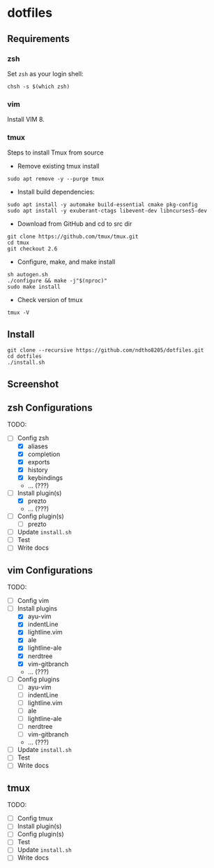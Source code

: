 # dotfiles

## Requirements

### zsh

Set `zsh` as your login shell:

```shell
chsh -s $(which zsh)
```

### vim

Install VIM 8.

### tmux

Steps to install Tmux from source

- Remove existing tmux install

```shell
sudo apt remove -y --purge tmux
```

- Install build dependencies:

```shell
sudo apt install -y automake build-essential cmake pkg-config
sudo apt install -y exuberant-ctags libevent-dev libncurses5-dev
```

- Download from GitHub and cd to src dir

```shell
git clone https://github.com/tmux/tmux.git
cd tmux
git checkout 2.6
```

- Configure, make, and make install

```shell
sh autogen.sh
./configure && make -j"$(nproc)"
sudo make install
```

- Check version of tmux

```shell
tmux -V
```

## Install

```shell
git clone --recursive https://github.com/ndtho8205/dotfiles.git
cd dotfiles
./install.sh
```

## Screenshot

## zsh Configurations

TODO:

- [ ] Config zsh
  - [x] aliases
  - [x] completion
  - [x] exports
  - [x] history
  - [x] keybindings
  - ... (???)
- [ ] Install plugin(s)
  - [x] prezto
  - ... (???)
- [ ] Config plugin(s)
  - [ ] prezto
- [ ] Update `install.sh`
- [ ] Test
- [ ] Write docs

## vim Configurations

TODO:

- [ ] Config vim
- [ ] Install plugins
  - [x] ayu-vim
  - [x] indentLine
  - [x] lightline.vim
  - [x] ale
  - [x] lightline-ale
  - [x] nerdtree
  - [x] vim-gitbranch
  - ... (???)
- [ ] Config plugins
  - [ ] ayu-vim
  - [ ] indentLine
  - [ ] lightline.vim
  - [ ] ale
  - [ ] lightline-ale
  - [ ] nerdtree
  - [ ] vim-gitbranch
  - ... (???)
- [ ] Update `install.sh`
- [ ] Test
- [ ] Write docs

## tmux

TODO:

- [ ] Config tmux
- [ ] Install plugin(s)
- [ ] Config plugin(s)
- [ ] Test
- [ ] Update `install.sh`
- [ ] Write docs
